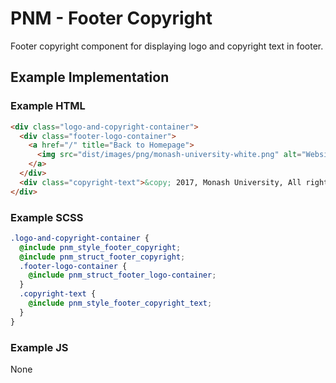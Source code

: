 # PNM - Footer Copyright

Footer copyright component for displaying logo and copyright text in footer.

## Example Implementation

### Example HTML
```html
<div class="logo-and-copyright-container">
  <div class="footer-logo-container">
    <a href="/" title="Back to Homepage">
      <img src="dist/images/png/monash-university-white.png" alt="Website name" />
    </a>
  </div>
  <div class="copyright-text">&copy; 2017, Monash University, All rights reserved.</div>
</div>
```

### Example SCSS
```scss
.logo-and-copyright-container {
  @include pnm_style_footer_copyright;
  @include pnm_struct_footer_copyright;
  .footer-logo-container {
    @include pnm_struct_footer_logo-container;
  }
  .copyright-text {
    @include pnm_style_footer_copyright_text;
  }
}
```

### Example JS
None
